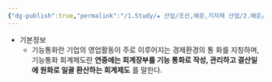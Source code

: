 ```yaml
---
{"dg-publish":true,"permalink":"/1.Study/★ 산업/조선,해운,기자재 산업/2.해운/INFO_해운/기능통화제도/","created":"2024-11-20T21:02:29.342+09:00","updated":"2025-06-03T20:07:21.738+09:00"}
---
```



- 기본정보
	- 기능통화란 기업의 영업활동이 주로 이루어지는 경제환경의 통 화를 지칭하며, 기능통화 회계제도란 **연중에는 회계장부를 기능 통화로 작성, 관리하고 결산일에 원화로 일괄 환산하는 회계제도** 를 말한다.